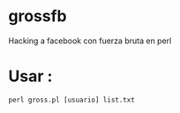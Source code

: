 # grossfb
Hacking a facebook con fuerza bruta en perl

# Usar :

```
perl gross.pl [usuario] list.txt
```

